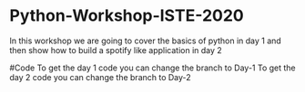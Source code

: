 # Python-Workshop-ISTE-2020
In this workshop we are going to cover the basics of python in day 1 and then show how to build a spotify like application in day 2

#Code
To get the day 1 code you can change the branch to Day-1
To get the day 2 code you can change the branch to Day-2
